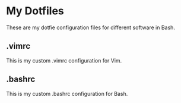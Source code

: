 # My Dotfiles
These are my dotfie configuration files for different software in Bash.
## .vimrc
This is my custom .vimrc configuration for Vim.
## .bashrc
This is my custom .bashrc configuration for Bash.
